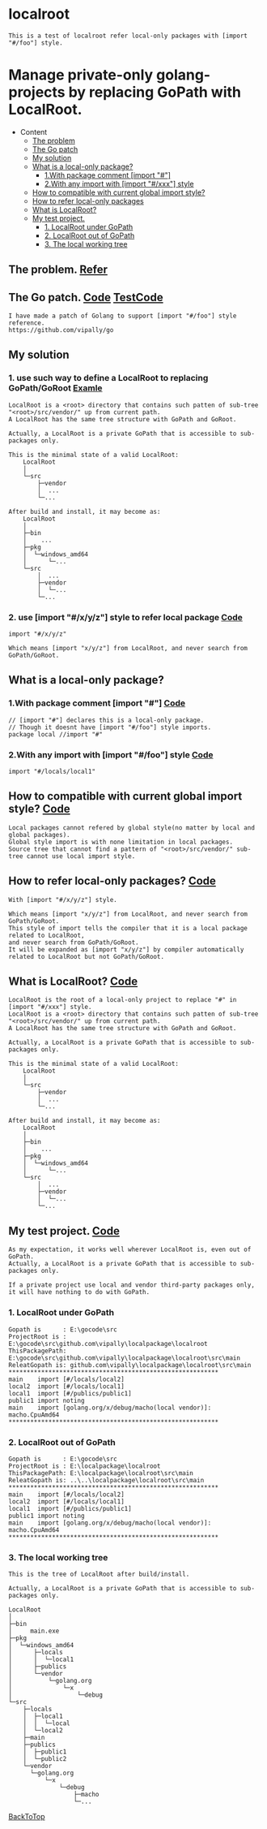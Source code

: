# localroot
	This is a test of localroot refer local-only packages with [import "#/foo"] style.

# Manage private-only golang-projects by replacing GoPath with LocalRoot.
	
- Content
	- [The problem](https://github.com/vipally/localpackage/tree/master/localroot/src#the-problem-refer)
	- [The Go patch](https://github.com/vipally/localpackage/tree/master/localroot/src#the-go-patch-code)
	- [My solution]()
	- [What is a local-only package?](https://github.com/vipally/localpackage/tree/master/localroot/src#what-is-a-local-only-package)
		- [1.With package comment [import "#"]](https://github.com/vipally/localpackage/tree/master/localroot/src#1with-package-comment-import--code)
		- [2.With any import with [import "#/xxx"] style](https://github.com/vipally/localpackage/tree/master/localroot/src#2with-any-import-with-import-foo-style--code)
	- [How to compatible with current global import style?](https://github.com/vipally/localpackage/tree/master/localroot/src#how-to-compatible-with-current-global-import-style-code)
	- [How to refer local-only packages](https://github.com/vipally/localpackage/tree/master/localroot/src#how-to-refer-local-only-packages-code)
	- [What is LocalRoot?](https://github.com/vipally/localpackage/tree/master/localroot/src#what-is-localroot-code)
	- [My test project. ](https://github.com/vipally/localpackage/tree/master/localroot/src#my-test-project)
		- [1. LocalRoot under GoPath](https://github.com/vipally/localpackage/tree/master/localroot/src#1-localroot-under-gopath)
		- [2. LocalRoot out of GoPath](https://github.com/vipally/localpackage/tree/master/localroot/src#2-localroot-out-of-gopath)
		- [3. The local working tree](https://github.com/vipally/localpackage/tree/master/localroot/src#3-the-local-working-tree)

## The problem. [Refer](https://github.com/vipally/localpackage#the-problem)

## The Go patch. [Code](https://github.com/vipally/go) [TestCode](https://github.com/vipally/localpackage/tree/master/localroot/src)
	I have made a patch of Golang to support [import "#/foo"] style reference.
	https://github.com/vipally/go

## My solution
### 1.  use such way to define a LocalRoot to replacing GoPath/GoRoot [Examle](https://github.com/vipally/localpackage/tree/master/localroot/src)
	LocalRoot is a <root> directory that contains such patten of sub-tree "<root>/src/vendor/" up from current path.
	A LocalRoot has the same tree structure with GoPath and GoRoot.

	Actually, a LocalRoot is a private GoPath that is accessible to sub-packages only.

	This is the minimal state of a valid LocalRoot:
		LocalRoot
		│
		└─src
		    ├─vendor
		    │  ...
		    └─...

	After build and install, it may become as:
		LocalRoot
		│  
		├─bin
		│    ...
		├─pkg
		│  └─windows_amd64
		│      └─...
		└─src
		    │  ...     
		    ├─vendor
		    │  └─...
		    └─...


### 2. use [import "#/x/y/z"] style to refer local package [Code](https://github.com/vipally/localpackage/blob/master/localroot/src/locals/local2/local2.go#L5)
	import "#/x/y/z"
	
	Which means [import "x/y/z"] from LocalRoot, and never search from GoPath/GoRoot.
	
## What is a local-only package?
### 1.With package comment [import "#"] [Code](https://github.com/vipally/localpackage/blob/master/localroot/src/locals/local1/local/local.go#L3)
	// [import "#"] declares this is a local-only package.
	// Though it doesnt have [import "#/foo"] style imports.
	package local //import "#"
### 2.With any import with [import "#/foo"] style  [Code](https://github.com/vipally/localpackage/blob/master/localroot/src/locals/local2/local2.go#L5)
	import "#/locals/local1"

## How to compatible with current global import style? [Code](https://github.com/vipally/localpackage/blob/master/localroot/src/witherrors/main.go#L4) 
	Local packages cannot refered by global style(no matter by local and global packages).
	Global style import is with none limitation in local packages.
	Source tree that cannot find a pattern of "<root>/src/vendor/" sub-tree cannot use local import style.
	
## How to refer local-only packages? [Code](https://github.com/vipally/localpackage/blob/master/localroot/src/main/main.go#L6)
	With [import "#/x/y/z"] style.
	
	Which means [import "x/y/z"] from LocalRoot, and never search from GoPath/GoRoot.
	This style of import tells the compiler that it is a local package related to LocalRoot, 
	and never search from GoPath/GoRoot.
	It will be expanded as [import "x/y/z"] by compiler automatically related to LocalRoot but not GoPath/GoRoot.
	
## What is LocalRoot? [Code](https://github.com/vipally/go/blob/master/src/go/build/build.go#L397)
	LocalRoot is the root of a local-only project to replace "#" in [import "#/xxx"] style.
	LocalRoot is a <root> directory that contains such patten of sub-tree "<root>/src/vendor/" up from current path.
	A LocalRoot has the same tree structure with GoPath and GoRoot.

	Actually, a LocalRoot is a private GoPath that is accessible to sub-packages only.

	This is the minimal state of a valid LocalRoot:
		LocalRoot
		│
		└─src
		    ├─vendor
		    │  ...
		    └─...
	
	After build and install, it may become as:
		LocalRoot
		│  
		├─bin
		│    ...
		├─pkg
		│  └─windows_amd64
		│      └─...
		└─src
		    │  ...     
		    ├─vendor
		    │  └─...
		    └─...

## My test project. [Code](https://github.com/vipally/localpackage/blob/master/localroot/src/main/main.go#L1)
	As my expectation, it works well wherever LocalRoot is, even out of GoPath.
	Actually, a LocalRoot is a private GoPath that is accessible to sub-packages only.

	If a private project use local and vendor third-party packages only,
	it will have nothing to do with GoPath.

### 1. LocalRoot under GoPath
	Gopath is      : E:\gocode\src
	ProjectRoot is : E:\gocode\src\github.com\vipally\localpackage\localroot
	ThisPackagePath: E:\gocode\src\github.com\vipally\localpackage\localroot\src\main
	ReleatGopath is: github.com\vipally\localpackage\localroot\src\main
	**********************************************************
	main    import [#/locals/local2]
	local2  import [#/locals/local1]
	local1  import [#/publics/public1]
	public1 import noting
	main    import [golang.org/x/debug/macho(local vendor)]: 
	macho.CpuAmd64
	**********************************************************

### 2. LocalRoot out of GoPath
	Gopath is      : E:\gocode\src
	ProjectRoot is : E:\localpackage\localroot
	ThisPackagePath: E:\localpackage\localroot\src\main
	ReleatGopath is: ..\..\localpackage\localroot\src\main
	**********************************************************
	main    import [#/locals/local2]
	local2  import [#/locals/local1]
	local1  import [#/publics/public1]
	public1 import noting
	main    import [golang.org/x/debug/macho(local vendor)]: 
	macho.CpuAmd64
	**********************************************************
	
### 3. The local working tree
	This is the tree of LocalRoot after build/install.
	
	Actually, a LocalRoot is a private GoPath that is accessible to sub-packages only.

	LocalRoot
	│
	├─bin
	│     main.exe
	├─pkg
	│  └─windows_amd64
	│      ├─locals
	│      │  └─local1
	│      ├─publics
	│      └─vendor
	│          └─golang.org
	│              └─x
	│                  └─debug
	└─src
	    ├─locals
	    │  ├─local1
	    │  │  └─local
	    │  └─local2
	    ├─main
	    ├─publics
	    │  ├─public1
	    │  └─public2
	    └─vendor
	      └─golang.org
	          └─x
	              └─debug
	                  ├─macho
	                  └─...
	
[BackToTop](https://github.com/vipally/localpackage/tree/master/localroot/src#localroot)
